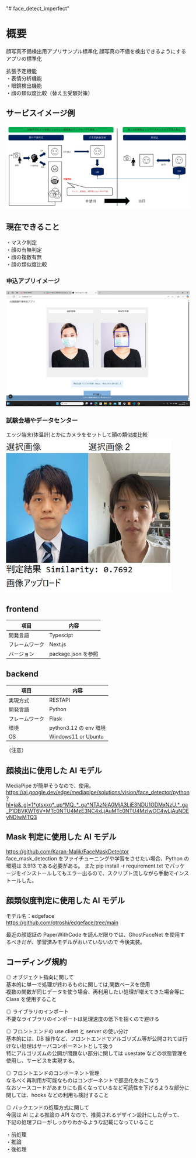 "# face_detect_imperfect"

# 概要

顔写真不備検出用アプリサンプル標準化
顔写真の不備を検出できるようにするアプリの標準化

拡張予定機能  
・表情分析機能  
・眼鏡検出機能  
・顔の類似度比較（替え玉受験対策）

## サービスイメージ例

![判定後](./service_image.jpg)

## 現在できること

・マスク判定  
・顔の有無判定  
・顔の複数有無  
・顔の類似度比較

### 申込アプリイメージ

![判定後](./sample_image1.jpg)

### 試験会場やデータセンター

エッジ端末(体温計)とかにカメラをセットして顔の類似度比較  
![判定後](./sample_image4.jpg)

## frontend

| 項目           | 内容                |
| -------------- | ------------------- |
| 開発言語       | Typescipt           |
| フレームワーク | Next.js             |
| バージョン     | package.json を参照 |

## backend

| 項目           | 内容                   |
| -------------- | ---------------------- |
| 実現方式       | RESTAPI                |
| 開発言語       | Python                 |
| フレームワーク | Flask                  |
| 環境           | python3.12 の env 環境 |
| OS             | Windows11 or Ubuntu    |

（注意）

## 顔検出に使用した AI モデル

MediaPipe が簡単そうなので、使用。  
https://ai.google.dev/edge/mediapipe/solutions/vision/face_detector/python?hl=ja&_gl=1*gtsxxq*_up*MQ..*_ga*NTAzNjA0MjA3LjE3NDU1ODMxNzU.*_ga_P1DBVKWT6V*MTc0NTU4MzE3NC4xLjAuMTc0NTU4MzIwOC4wLjAuNDEyNDIwMTQ3

## Mask 判定に使用した AI モデル

https://github.com/Karan-Malik/FaceMaskDetector  
face_mask_detection をファイチューニングや学習をさせたい場合、Python の環境は 3.913 である必要がある。
また pip install -r requirement.txt でパッケージをインストールしてもエラー出るので、スクリプト流しながら手動でインストールした。

## 顔類似度判定に使用した AI モデル

モデル名：edgeface  
https://github.com/otroshi/edgeface/tree/main

最近の顔認証の PaperWithCode を読んだ限りでは、GhostFaceNet を使用するべきだが、学習済みモデルがおいていないので
今後実装。

## コーディング規約

◎ オブジェクト指向に関して  
基本的に単一で処理が終わるものに関しては,関数ベースを使用  
複数の関数が同じデータを使う場合、再利用したい処理が増えてきた場合等に Class を使用すること

◎ ライブラリのインポート  
不要なライブラリのインポートは処理速度の低下を招くので避ける

◎ フロントエンドの use client と server の使い分け  
基本的には、DB 操作など、フロントエンドでアルゴリズム等が公開されては行けない処理はサーバコンポーネントとして扱う  
特にアルゴリズムの公開が問題ない部分に関しては usestate などの状態管理を使用し、サービスを実現する。

◎ フロントエンドのコンポーネント管理  
なるべく再利用が可能なものはコンポーネントで部品化をおこなう  
なおソースコードがあまりにも長くなっているなど可読性を下げるような部分に関しては、hooks などの利用も検討すること

◎ バックエンドの処理方式に関して  
今回は AI による推論の API なので、推奨されるデザイン設計にしたがって、  
下記の処理フローがしっかりわかるような記載になっていること

・前処理  
・推論  
・後処理
